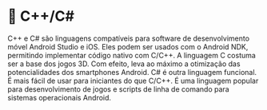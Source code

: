 # 💾 C++/C\#

C++ e C#  são linguagens compatíveis para software de desenvolvimento móvel Android Studio e iOS. Eles podem ser usados ​​com o Android NDK, permitindo implementar código nativo com C/C++. A linguagem C costuma ser a base dos jogos 3D. Com efeito, leva ao máximo a otimização das potencialidades dos smartphones Android. C# é outra linguagem funcional. É mais fácil de usar para iniciantes do que C/C++. É uma linguagem popular para desenvolvimento de jogos e scripts de linha de comando para sistemas operacionais Android.
